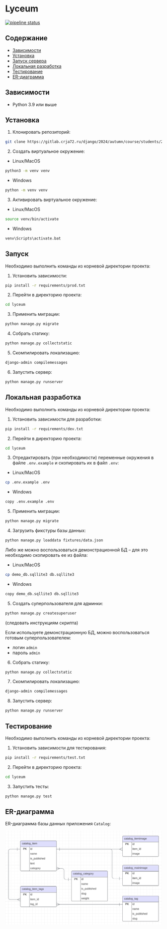 # Lyceum

[![pipeline status](https://gitlab.crja72.ru/django/2024/autumn/course/students/286651-ya.vkarsten-course-1187/badges/main/pipeline.svg)](https://gitlab.crja72.ru/django/2024/autumn/course/students/286651-ya.vkarsten-course-1187/-/commits/main)

## Содержание
- [Зависимости](#зависимости)
- [Установка](#установка)
- [Запуск сервера](#запуск-сервера)
- [Локальная разработка](#локальная-разработка)
- [Тестирование](#тестирование)
- [ER-диаграмма](#er-диаграмма)

## Зависимости

- Python 3.9 или выше

## Установка

1. Клонировать репозиторий:
```bash
git clone https://gitlab.crja72.ru/django/2024/autumn/course/students/286651-ya.vkarsten-course-1187 && cd 286651-ya.vkarsten-course-1187
```

2. Создать виртуальное окружение:

- Linux/MacOS
```bash
python3 -m venv venv
```
- Windows
```bash
python -m venv venv
```

3. Активировать виртуальное окружение:

- Linux/MacOS
```bash
source venv/bin/activate
```
- Windows
```bash
venv\Scripts\activate.bat
```

## Запуск

Необходимо выполнить команды из корневой директории проекта:

1. Установить зависимости:
```bash
pip install -r requirements/prod.txt
```

2. Перейти в директорию проекта:
```bash
cd lyceum
```

3. Применить миграции:
```bash
python manage.py migrate
```

4. Собрать статику:
```bash
python manage.py collectstatic
```

5. Скомпилировать локализацию:
```bash
django-admin compilemessages
```

6. Запустить сервер:
```bash
python manage.py runserver
```

## Локальная разработка

Необходимо выполнить команды из корневой директории проекта:

1. Установить зависимости для разработки:
```bash
pip install -r requirements/dev.txt
```

2. Перейти в директорию проекта:
```bash
cd lyceum
```

3. Отредактировать (при необходимости) переменные окружения в файле ```.env.example``` и скопировать их в файл ```.env```:

- Linux/MacOS
```bash
cp .env.example .env
```
- Windows
```bash
copy .env.example .env
```

5. Применить миграции:
```bash
python manage.py migrate
```

4. Загрузить фикстуры базы данных:
```bash
python manage.py loaddata fixtures/data.json
```

Либо же можно воспользоваться демонстрационной БД – для это необходимо скопировать ее из файла:

- Linux/MacOS
```bash
cp demo_db.sqllite3 db.sqllite3
```
- Windows
```bash
copy demo_db.sqllite3 db.sqllite3
```

5. Создать суперпользователя для админки:
```bash
python manage.py createsuperuser
```
(следовать инструкциям скрипта)

Если используете демонстрационную БД, можно воспользоваться готовым суперпользователем:
- логин ```admin```
- пароль ```admin```

6. Собрать статику:
```bash
python manage.py collectstatic
```

7. Скомпилировать локализацию:
```bash
django-admin compilemessages
```

8. Запустить сервер:
```bash
python manage.py runserver
```


## Тестирование

Необходимо выполнить команды из корневой директории проекта:

1. Установить зависимости для тестирования:
```bash
pip install -r requirements/test.txt
```

2. Перейти в директорию проекта:
```bash
cd lyceum
```

3. Запустить тесты:
```bash
python manage.py test
```

## ER-диаграмма

ER-диаграмма базы данных приложения ```Catalog```:

![ERD](./ER.jpg)
